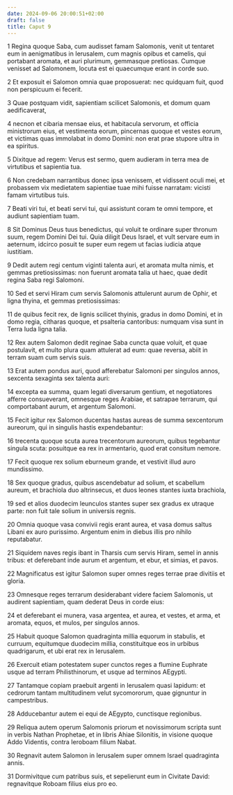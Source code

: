 ```yaml
---
date: 2024-09-06 20:00:51+02:00
draft: false
title: Caput 9
---
```





1 Regina quoque Saba, cum audisset famam Salomonis, venit ut tentaret eum in aenigmatibus in Ierusalem, cum magnis opibus et camelis, qui portabant aromata, et auri plurimum, gemmasque pretiosas. Cumque venisset ad Salomonem, locuta est ei quaecumque erant in corde suo.

2 Et exposuit ei Salomon omnia quae proposuerat: nec quidquam fuit, quod non perspicuum ei fecerit.

3 Quae postquam vidit, sapientiam scilicet Salomonis, et domum quam aedificaverat,

4 necnon et cibaria mensae eius, et habitacula servorum, et officia ministrorum eius, et vestimenta eorum, pincernas quoque et vestes eorum, et victimas quas immolabat in domo Domini: non erat prae stupore ultra in ea spiritus.

5 Dixitque ad regem: Verus est sermo, quem audieram in terra mea de virtutibus et sapientia tua.

6 Non credebam narrantibus donec ipsa venissem, et vidissent oculi mei, et probassem vix medietatem sapientiae tuae mihi fuisse narratam: vicisti famam virtutibus tuis.

7 Beati viri tui, et beati servi tui, qui assistunt coram te omni tempore, et audiunt sapientiam tuam.

8 Sit Dominus Deus tuus benedictus, qui voluit te ordinare super thronum suum, regem Domini Dei tui. Quia diligit Deus Israel, et vult servare eum in aeternum, idcirco posuit te super eum regem ut facias iudicia atque iustitiam.

9 Dedit autem regi centum viginti talenta auri, et aromata multa nimis, et gemmas pretiosissimas: non fuerunt aromata talia ut haec, quae dedit regina Saba regi Salomoni.

10 Sed et servi Hiram cum servis Salomonis attulerunt aurum de Ophir, et ligna thyina, et gemmas pretiosissimas:

11 de quibus fecit rex, de lignis scilicet thyinis, gradus in domo Domini, et in domo regia, citharas quoque, et psalteria cantoribus: numquam visa sunt in Terra Iuda ligna talia.

12 Rex autem Salomon dedit reginae Saba cuncta quae voluit, et quae postulavit, et multo plura quam attulerat ad eum: quae reversa, abiit in terram suam cum servis suis.

13 Erat autem pondus auri, quod afferebatur Salomoni per singulos annos, sexcenta sexaginta sex talenta auri:

14 excepta ea summa, quam legati diversarum gentium, et negotiatores afferre consueverant, omnesque reges Arabiae, et satrapae terrarum, qui comportabant aurum, et argentum Salomoni.

15 Fecit igitur rex Salomon ducentas hastas aureas de summa sexcentorum aureorum, qui in singulis hastis expendebantur:

16 trecenta quoque scuta aurea trecentorum aureorum, quibus tegebantur singula scuta: posuitque ea rex in armentario, quod erat consitum nemore.

17 Fecit quoque rex solium eburneum grande, et vestivit illud auro mundissimo.

18 Sex quoque gradus, quibus ascendebatur ad solium, et scabellum aureum, et brachiola duo altrinsecus, et duos leones stantes iuxta brachiola,

19 sed et alios duodecim leunculos stantes super sex gradus ex utraque parte: non fuit tale solium in universis regnis.

20 Omnia quoque vasa convivii regis erant aurea, et vasa domus saltus Libani ex auro purissimo. Argentum enim in diebus illis pro nihilo reputabatur.

21 Siquidem naves regis ibant in Tharsis cum servis Hiram, semel in annis tribus: et deferebant inde aurum et argentum, et ebur, et simias, et pavos.

22 Magnificatus est igitur Salomon super omnes reges terrae prae divitiis et gloria.

23 Omnesque reges terrarum desiderabant videre faciem Salomonis, ut audirent sapientiam, quam dederat Deus in corde eius:

24 et deferebant ei munera, vasa argentea, et aurea, et vestes, et arma, et aromata, equos, et mulos, per singulos annos.

25 Habuit quoque Salomon quadraginta millia equorum in stabulis, et curruum, equitumque duodecim millia, constituitque eos in urbibus quadrigarum, et ubi erat rex in Ierusalem.

26 Exercuit etiam potestatem super cunctos reges a flumine Euphrate usque ad terram Philisthinorum, et usque ad terminos AEgypti.

27 Tantamque copiam praebuit argenti in Ierusalem quasi lapidum: et cedrorum tantam multitudinem velut sycomororum, quae gignuntur in campestribus.

28 Adducebantur autem ei equi de AEgypto, cunctisque regionibus.

29 Reliqua autem operum Salomonis priorum et novissimorum scripta sunt in verbis Nathan Prophetae, et in libris Ahiae Silonitis, in visione quoque Addo Videntis, contra Ieroboam filium Nabat.

30 Regnavit autem Salomon in Ierusalem super omnem Israel quadraginta annis.

31 Dormivitque cum patribus suis, et sepelierunt eum in Civitate David: regnavitque Roboam filius eius pro eo.

